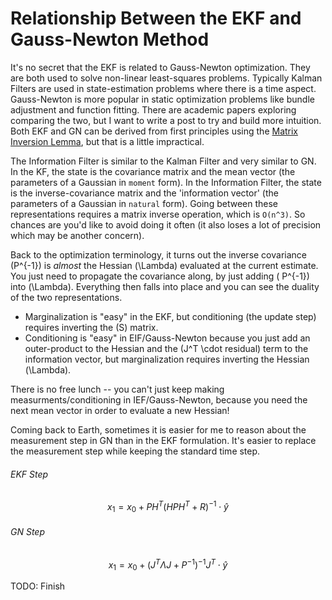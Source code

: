 # Relationship Between the EKF and Gauss-Newton Method

It's no secret that the EKF is related to Gauss-Newton optimization. They are both used to solve non-linear least-squares problems. Typically Kalman Filters are used in state-estimation problems where there is a time aspect. Gauss-Newton is more popular in static optimization problems like bundle adjustment and function fitting. There are academic papers exploring comparing the two, but I want to write a post to try and build more intuition. Both EKF and GN can be derived from first principles using the [Matrix Inversion Lemma](https://en.wikipedia.org/wiki/Woodbury_matrix_identity), but that is a little impractical.

The Information Filter is similar to the Kalman Filter and very similar to GN. In the KF, the state is the covariance matrix and the mean vector (the parameters of a Gaussian in `moment` form). In the Information Filter, the state is the inverse-covariance matrix and the 'information vector' (the parameters of a Gaussian in `natural` form).
Going between these representations requires a matrix inverse operation, which is `O(n^3)`. So chances are you'd like to avoid doing it often (it also loses a lot of precision which may be another concern).

Back to the optimization terminology, it turns out the inverse covariance \(P^{-1}\) is *almost* the Hessian \(\Lambda\) evaluated at the current estimate. You just need to propagate the covariance along, by just adding \( P^{-1}\) into \(\Lambda\).
Everything then falls into place and you can see the duality of the two representations.

 - Marginalization is "easy" in the EKF, but conditioning (the update step) requires inverting the \(S\) matrix.
 - Conditioning is "easy" in EIF/Gauss-Newton because you just add an outer-product to the Hessian and the \(J^T \cdot residual\) term to the information vector, but marginalization requires inverting the Hessian \(\Lambda\).

There is no free lunch -- you can't just keep making measurments/conditioning in IEF/Gauss-Newton, because you need the next mean vector in order to evaluate a new Hessian!

Coming back to Earth, sometimes it is easier for me to reason about the measurement step in GN than in the EKF formulation. It's easier to replace the measurement step while keeping the standard time step.

###### EKF Step
$$
x_1 = x_0 + PH^T(HPH^T+R)^{-1} \cdot \hat{y}
$$

###### GN Step
$$
x_1 = x_0 + (J^T\Lambda J + P^{-1})^{-1}J^T \cdot \hat{y}
$$

TODO: Finish
